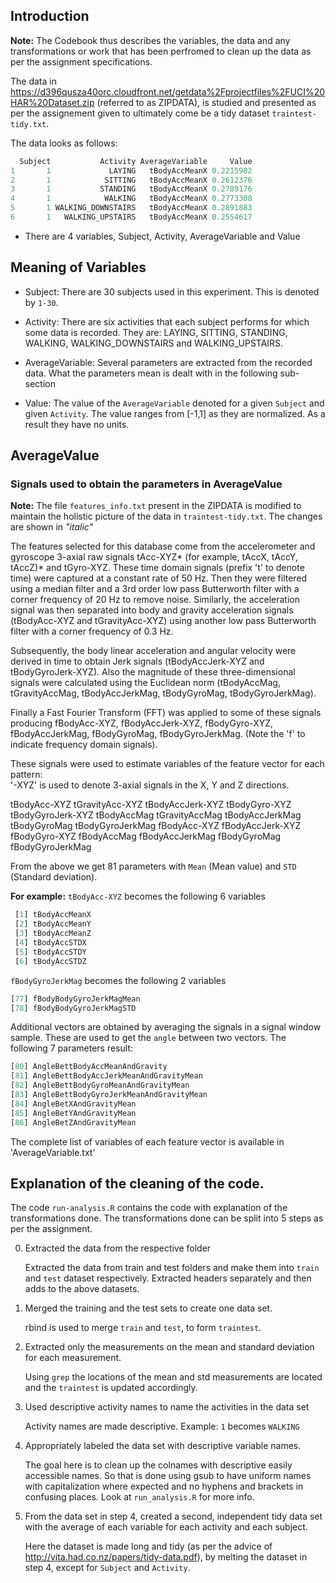 ## Introduction 

**Note:** The Codebook thus describes the variables, the data and any
transformations or work that has been perfromed to clean up the data
as per the assignment specifications.

The data in
https://d396qusza40orc.cloudfront.net/getdata%2Fprojectfiles%2FUCI%20HAR%20Dataset.zip
(referred to as ZIPDATA), is studied and presented as per the
assignement given to ultimately come be a tidy dataset
`traintest-tidy.txt`.

The data looks as follows:

```R
  Subject           Activity AverageVariable     Value
1       1             LAYING   tBodyAccMeanX 0.2215982
2       1            SITTING   tBodyAccMeanX 0.2612376
3       1           STANDING   tBodyAccMeanX 0.2789176
4       1            WALKING   tBodyAccMeanX 0.2773308
5       1 WALKING_DOWNSTAIRS   tBodyAccMeanX 0.2891883
6       1   WALKING_UPSTAIRS   tBodyAccMeanX 0.2554617
```

- There are 4 variables, Subject, Activity, AverageVariable and Value

## Meaning of Variables

- Subject: There are 30 subjects used in this experiment. This is
  denoted by `1-30`.
  
- Activity: There are six activities that each subject performs for
  which some data is recorded. They
  are: LAYING, SITTING, STANDING, WALKING, WALKING\_DOWNSTAIRS and
  WALKING\_UPSTAIRS.
  
- AverageVariable: Several parameters are extracted from the recorded
  data. What the parameters mean is dealt with in the following sub-section  
  
- Value: The value of the `AverageVariable` denoted for a given
  `Subject` and given `Activity`. The value ranges
  from [-1,1] as they are normalized. As a result they have no units.
  
## AverageValue

### Signals used to obtain the parameters in AverageValue

**Note:** The file `features_info.txt` present in the ZIPDATA is
modified to maintain the holistic picture of the data in
`traintest-tidy.txt`. The changes are shown in *"italic"*

The features selected for this database come from the accelerometer
and gyroscope 3-axial raw signals tAcc-XYZ* (for example, tAccX, tAccY,
tAccZ)* and tGyro-XYZ. These time domain signals (prefix 't' to denote
time) were captured at a constant rate of 50 Hz. Then they were
filtered using a median filter and a 3rd order low pass Butterworth
filter with a corner frequency of 20 Hz to remove noise. Similarly,
the acceleration signal was then separated into body and gravity
acceleration signals (tBodyAcc-XYZ and tGravityAcc-XYZ) using another
low pass Butterworth filter with a corner frequency of 0.3 Hz.

Subsequently, the body linear acceleration and angular velocity were
derived in time to obtain Jerk signals (tBodyAccJerk-XYZ and
tBodyGyroJerk-XYZ). Also the magnitude of these three-dimensional
signals were calculated using the Euclidean norm (tBodyAccMag,
tGravityAccMag, tBodyAccJerkMag, tBodyGyroMag, tBodyGyroJerkMag).

Finally a Fast Fourier Transform (FFT) was applied to some of these
signals producing fBodyAcc-XYZ, fBodyAccJerk-XYZ, fBodyGyro-XYZ,
fBodyAccJerkMag, fBodyGyroMag, fBodyGyroJerkMag. (Note the 'f' to
indicate frequency domain signals).

These signals were used to estimate variables of the feature vector for each pattern:  
'-XYZ' is used to denote 3-axial signals in the X, Y and Z directions.

tBodyAcc-XYZ
tGravityAcc-XYZ
tBodyAccJerk-XYZ
tBodyGyro-XYZ
tBodyGyroJerk-XYZ
tBodyAccMag
tGravityAccMag
tBodyAccJerkMag
tBodyGyroMag
tBodyGyroJerkMag
fBodyAcc-XYZ
fBodyAccJerk-XYZ
fBodyGyro-XYZ
fBodyAccMag
fBodyAccJerkMag
fBodyGyroMag
fBodyGyroJerkMag

From the above we get 81 parameters with `Mean` (Mean value)
 and `STD` (Standard deviation).
 
**For example:**  `tBodyAcc-XYZ` becomes the following 6 variables

``` R
 [1] tBodyAccMeanX                          
 [2] tBodyAccMeanY                          
 [3] tBodyAccMeanZ                          
 [4] tBodyAccSTDX                           
 [5] tBodyAccSTDY                           
 [6] tBodyAccSTDZ 
```
`fBodyGyroJerkMag` becomes the following 2 variables

``` R
[77] fBodyBodyGyroJerkMagMean               
[78] fBodyBodyGyroJerkMagSTD    
```
Additional vectors are obtained by averaging the signals in a signal
window sample. These are used to get the `angle` between two
vectors. The following 7 parameters result:

``` R
[80] AngleBettBodyAccMeanAndGravity         
[81] AngleBettBodyAccJerkMeanAndGravityMean 
[82] AngleBettBodyGyroMeanAndGravityMean    
[83] AngleBettBodyGyroJerkMeanAndGravityMean
[84] AngleBetXAndGravityMean                
[85] AngleBetYAndGravityMean                
[86] AngleBetZAndGravityMean 
```
The complete list of variables of each feature vector is available in 'AverageVariable.txt'


## Explanation of the cleaning of the code.

The code `run-analysis.R` contains the code with explanation of the
transformations done. The transformations done can be split into 5
steps as per the assignment.

0. Extracted the data from the respective folder

	Extracted the data from train and test folders and make them into
`train` and `test` dataset respectively. Extracted headers separately
and then adds to the above datasets.

1. Merged the training and the test sets to create one data set.

	rbind is used to merge `train` and `test`, to form `traintest`.


2. Extracted only the measurements on the mean and standard deviation
   for each measurement.
   
   Using `grep` the locations of the mean and std measurements are
   located and the `traintest` is updated accordingly.
   
3. Used descriptive activity names to name the activities in the data
   set
   
   Activity names are made descriptive. Example: `1` becomes `WALKING`
   
4. Appropriately labeled the data set with descriptive variable names.

	The goal here is to clean up the colnames with descriptive easily
    accessible names. So that is done using gsub to have uniform names
    with capitalization where expected and no hyphens and brackets in
    confusing places. Look at `run_analysis.R` for more info.
	
5. From the data set in step 4, created a second, independent tidy
    data set with the average of each variable for each activity and
    each subject.

	Here the dataset is made long and tidy (as per the advice of
    http://vita.had.co.nz/papers/tidy-data.pdf), by melting the
    dataset in step 4, except for `Subject` and `Activity`.
	
	

